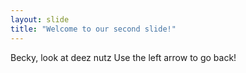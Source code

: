 ```yaml
---
layout: slide
title: "Welcome to our second slide!"
---
```

Becky, look at deez nutz
Use the left arrow to go back!